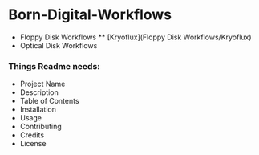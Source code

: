 # Born-Digital-Workflows
* Floppy Disk Workflows
** [Kryoflux](Floppy Disk Workflows/Kryoflux)
* Optical Disk Workflows

### Things Readme needs:
* Project Name
* Description
* Table of Contents
* Installation
* Usage
* Contributing
* Credits
* License
